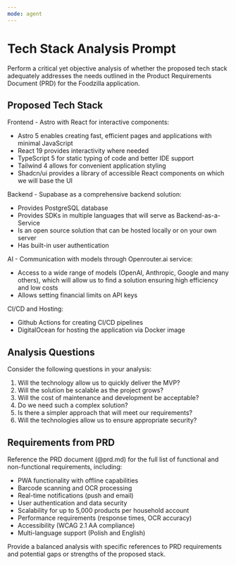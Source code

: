 ```yaml
---
mode: agent
---
```


# Tech Stack Analysis Prompt

Perform a critical yet objective analysis of whether the proposed tech stack adequately addresses the needs outlined in the Product Requirements Document (PRD) for the Foodzilla application.

## Proposed Tech Stack

Frontend - Astro with React for interactive components:
- Astro 5 enables creating fast, efficient pages and applications with minimal JavaScript
- React 19 provides interactivity where needed
- TypeScript 5 for static typing of code and better IDE support
- Tailwind 4 allows for convenient application styling
- Shadcn/ui provides a library of accessible React components on which we will base the UI

Backend - Supabase as a comprehensive backend solution:
- Provides PostgreSQL database
- Provides SDKs in multiple languages that will serve as Backend-as-a-Service
- Is an open source solution that can be hosted locally or on your own server
- Has built-in user authentication

AI - Communication with models through Openrouter.ai service:
- Access to a wide range of models (OpenAI, Anthropic, Google and many others), which will allow us to find a solution ensuring high efficiency and low costs
- Allows setting financial limits on API keys

CI/CD and Hosting:
- Github Actions for creating CI/CD pipelines
- DigitalOcean for hosting the application via Docker image

## Analysis Questions

Consider the following questions in your analysis:

1. Will the technology allow us to quickly deliver the MVP?
2. Will the solution be scalable as the project grows?
3. Will the cost of maintenance and development be acceptable?
4. Do we need such a complex solution?
5. Is there a simpler approach that will meet our requirements?
6. Will the technologies allow us to ensure appropriate security?

## Requirements from PRD

Reference the PRD document (@prd.md) for the full list of functional and non-functional requirements, including:
- PWA functionality with offline capabilities
- Barcode scanning and OCR processing
- Real-time notifications (push and email)
- User authentication and data security
- Scalability for up to 5,000 products per household account
- Performance requirements (response times, OCR accuracy)
- Accessibility (WCAG 2.1 AA compliance)
- Multi-language support (Polish and English)

Provide a balanced analysis with specific references to PRD requirements and potential gaps or strengths of the proposed stack.